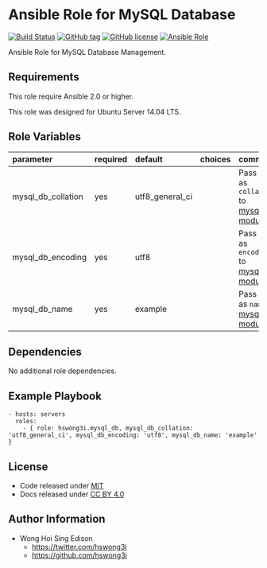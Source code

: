 Ansible Role for MySQL Database
===============================

[![Build Status](https://travis-ci.org/pantarei/ansible-role-mysql-db.svg?branch=master)](https://travis-ci.org/pantarei/ansible-role-mysql-db)
 [![GitHub tag](https://img.shields.io/github/tag/pantarei/ansible-role-mysql-db.svg)](https://github.com/pantarei/ansible-role-mysql-db)
 [![GitHub license](https://img.shields.io/github/license/pantarei/ansible-role-mysql-db.svg)](https://github.com/pantarei/ansible-role-mysql-db/blob/master/LICENSE)
 [![Ansible Role](https://img.shields.io/ansible/role/5978.svg)](https://galaxy.ansible.com/detail#/role/5978)

Ansible Role for MySQL Database Management.

Requirements
------------

This role require Ansible 2.0 or higher.

This role was designed for Ubuntu Server 14.04 LTS.

Role Variables
--------------

<table>
<colgroup>
<col width="20%" />
<col width="20%" />
<col width="20%" />
<col width="20%" />
<col width="20%" />
</colgroup>
<thead>
<tr class="header">
<th align="left">parameter</th>
<th align="left">required</th>
<th align="left">default</th>
<th align="left">choices</th>
<th align="left">comments</th>
</tr>
</thead>
<tbody>
<tr class="odd">
<td align="left">mysql_db_collation</td>
<td align="left">yes</td>
<td align="left">utf8_general_ci</td>
<td align="left"></td>
<td align="left">Pass value as <code>collation</code> to <a href="http://docs.ansible.com/ansible/mysql_db_module.html">mysql_db module</a>.</td>
</tr>
<tr class="even">
<td align="left">mysql_db_encoding</td>
<td align="left">yes</td>
<td align="left">utf8</td>
<td align="left"></td>
<td align="left">Pass value as <code>encoding</code> to <a href="http://docs.ansible.com/ansible/mysql_db_module.html">mysql_db module</a>.</td>
</tr>
<tr class="odd">
<td align="left">mysql_db_name</td>
<td align="left">yes</td>
<td align="left">example</td>
<td align="left"></td>
<td align="left">Pass value as <code>name</code> to <a href="http://docs.ansible.com/ansible/mysql_db_module.html">mysql_db module</a>.</td>
</tr>
</tbody>
</table>

Dependencies
------------

No additional role dependencies.

Example Playbook
----------------

    - hosts: servers
      roles:
        - { role: hswong3i.mysql_db, mysql_db_collation: 'utf8_general_ci', mysql_db_encoding: 'utf8', mysql_db_name: 'example' }

License
-------

-   Code released under [MIT](https://github.com/pantarei/ansible-role-mysql-db/blob/master/LICENSE)
-   Docs released under [CC BY 4.0](http://creativecommons.org/licenses/by/4.0/)

Author Information
------------------

-   Wong Hoi Sing Edison
    -   <https://twitter.com/hswong3i>
    -   <https://github.com/hswong3i>

